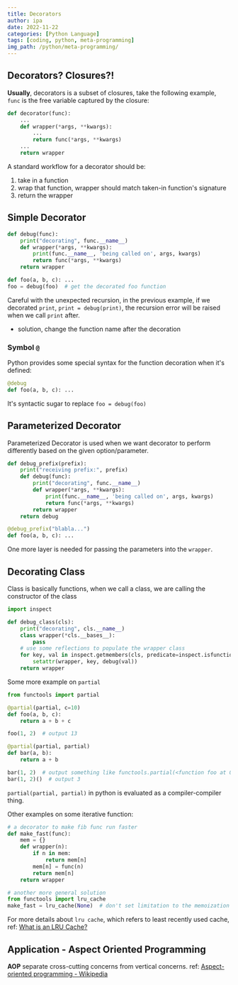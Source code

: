 ```yaml
---
title: Decorators
author: ipa
date: 2022-11-22
categories: [Python Language]
tags: [coding, python, meta-programming]
img_path: /python/meta-programming/
---
```


## Decorators? Closures?!

**Usually**, decorators is a subset of closures, take the following example, `func` is the free variable captured by the closure:

```python
def decorator(func):
    ...
    def wrapper(*args, **kwargs):
        ...
        return func(*args, **kwargs)
    ...
    return wrapper
```

A standard workflow for a decorator should be:

1. take in a function
2. wrap that function, wrapper should match taken-in function's signature
3. return the wrapper

## Simple Decorator

```python
def debug(func):
    print("decorating", func.__name__)
    def wrapper(*args, **kwargs):
        print(func.__name__, 'being called on', args, kwargs)
        return func(*args, **kwargs)
    return wrapper

def foo(a, b, c): ...
foo = debug(foo)  # get the decorated foo function
```

Careful with the unexpected recursion, in the previous example, if we decorated `print`, `print = debug(print)`, the recursion error will be raised when we call `print` after.

- solution, change the function name after the decoration

### Symbol `@`

Python provides some special syntax for the function decoration when it's defined:

```python
@debug
def foo(a, b, c): ...
```

It's syntactic sugar to replace `foo = debug(foo)`

## Parameterized Decorator

Parameterized Decorator is used when we want decorator to perform differently based on the given option/parameter.

```python
def debug_prefix(prefix):
    print("receiving prefix:", prefix)
    def debug(func):
        print("decorating", func.__name__)
        def wrapper(*args, **kwargs):
            print(func.__name__, 'being called on', args, kwargs)
            return func(*args, **kwargs)
        return wrapper
    return debug

@debug_prefix("blabla...")
def foo(a, b, c): ...
```

One more layer is needed for passing the parameters into the `wrapper`.

## Decorating Class

Class is basically functions, when we call a class, we are calling the constructor of the class

```python
import inspect

def debug_class(cls):
    print("decorating", cls.__name__)
    class wrapper(*cls.__bases__):
        pass
    # use some reflections to populate the wrapper class
    for key, val in inspect.getmembers(cls, predicate=inspect.isfunction):
        setattr(wrapper, key, debug(val))
    return wrapper
```

Some more example on `partial`

```python
from functools import partial

@partial(partial, c=10)
def foo(a, b, c):
    return a + b + c

foo(1, 2)  # output 13

@partial(partial, partial)
def bar(a, b):
    return a + b

bar(1, 2)  # output something like functools.partial(<function foo at 0x000001C8B26D2A60>, 1, 2)
bar(1, 2)()  # output 3
```

`partial(partial, partial)` in python is evaluated as a compiler-compiler thing. 

Other examples on some iterative function:

```python
# a decorator to make fib func run faster
def make_fast(func):
    mem = {}
    def wrapper(n):
        if n in mem:
            return mem[n]
        mem[n] = func(n)
        return mem[n]
   	return wrapper

# another more general solution
from functools import lru_cache
make_fast = lru_cache(None)  # don't set limitation to the memoization
```

For more details about `lru cache`, which refers to least recently used cache, ref: [What is an LRU Cache?](https://medium.com/@vienchitang/what-is-an-lru-cache-3e8ad1853584)

## Application - Aspect Oriented Programming

**AOP** separate cross-cutting concerns from vertical concerns. ref: [Aspect-oriented programming - Wikipedia](https://en.wikipedia.org/wiki/Aspect-oriented_programming)

